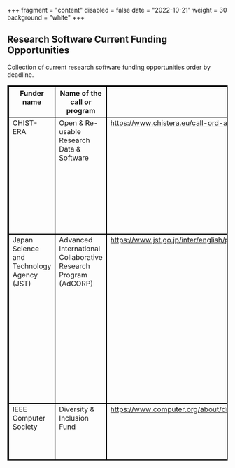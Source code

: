 +++
fragment = "content"
disabled = false
date = "2022-10-21"
weight = 30
background = "white"
+++

## Research Software Current Funding Opportunities

Collection of current research software funding opportunities order by deadline.

<style>
table, td, th {
  border: 2px solid black;
  vertical-align: top;
  !important;
 }
</style>
| Funder name                               | Name of the call or program                                    | URL                                                                                | Deadline   | Eligibility                                                                                                                                                                                                                                                                                                                                                                                     | Keywords                                                          | Funders database                                |
| ----------------------------------------- | -------------------------------------------------------------- | ---------------------------------------------------------------------------------- | ---------- | ----------------------------------------------------------------------------------------------------------------------------------------------------------------------------------------------------------------------------------------------------------------------------------------------------------------------------------------------------------------------------------------------- | ----------------------------------------------------------------- | ----------------------------------------------- |
| CHIST-ERA                                 | Open &amp; Re-usable Research Data &amp; Software                      |  https://www.chistera.eu/call-ord-announcement                                     | 2022/12/14 | Open call where the project consortia must have a minimum of 3 partners from at least 3 of the following countries: Belgium, Brazil, Czech Republic, France, Lithuania, Luxembourg, Poland, Slovakia, Switzerland, Turkey, United Kingdom. This call addresses any research domain                                                                                                              | open software                                                     |                                                 |
| Japan Science and Technology Agency (JST) | Advanced International Collaborative Research Program (AdCORP) | https://www.jst.go.jp/inter/english/program_e/announce_e/announce_adcorp_2022.html | 2022/11/30 |  Field 6. Quantum. Research area: Research related to quantum computers and quantum software which contributes to the realization of a productivity revolution. The Japanese-side researchers must be affiliated with a university research institution or company in Japan. The foreign research partners should be based in Canada, France, Germany, The UK or Japan the UK or the USA. |  Japan, Applied sciences, Computer science, Natural sciences |  https://www.jst.go.jp/inter/english/index.html |
| IEEE Computer Society                     | Diversity &amp; Inclusion Fund                                     | https://www.computer.org/about/diversity-inclusion/project-proposals               | 2022/11/14 | Looking for new types of projects/activities/events not already covered by the Computer Society to impact diversity, equity, and inclusion                                                                                                                                                                                                                                                      | D&amp;I, DEI, Diversity, Equity and Inclusion                         |  https://www.computer.org/                      |

